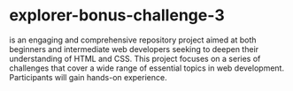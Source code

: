 # explorer-bonus-challenge-3
 is an engaging and comprehensive repository project aimed at both beginners and intermediate web developers seeking to deepen their understanding of HTML and CSS. This project focuses on a series of challenges that cover a wide range of essential topics in web development. Participants will gain hands-on experience.
